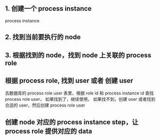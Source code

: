 ## 1. 创建一个 process instance
process instance 

## 2. 找到当前要执行的 node

## 3. 根据找到的 node，找到 node 上关联的 process role

## 根据 process role, 找到 user 或者 创建 user
去数据库的 process role user 表里，根据 role id 和 process instance id 查找 process role user，
如果找到了，继续使用，
如果找不到，创建 user 或者找到合适的 user，然后创建 process role user

## 创建 node 对应的 process instance step，让 process role 提供对应的 data